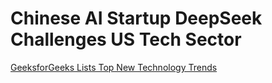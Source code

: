 # Chinese AI Startup DeepSeek Challenges US Tech Sector
[GeeksforGeeks Lists Top New Technology Trends](https://www.geeksforgeeks.org/top-new-technology-trends/?utm_source=chatgpt.com)
